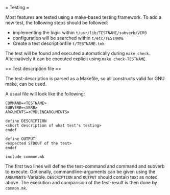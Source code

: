 = Testing =

Most features are tested using a make-based testing framework.
To add a new test, the following steps should be followed:

* implementing the logic within `t/usr/lib/TESTNAME/subverb/VERB`
* configuration will be searched within `t/etc/TESTNAME`
* Create a test descriptionfile `t/TESTNAME.tmk`

The test will be found and executed automatically during `make check`.
Alternatively it can be executed explicit using `make check-TESTNAME`.

== Test description file ==

The test-description is parsed as a Makefile, so all constructs valid
for GNU make, can be used.

A usual file will look like the following:

	COMMAND=<TESTNAME>
	SUBVERB=<VERB>
	ARGUMENTS=<CMDLINEARGUMENTS>

	define DESCRIPTION
	<short description of what test's testing>
	endef

	define OUTPUT
	<expected STDOUT of the test>
	endef

	include common.mk

The first two lines will define the test-command and command and subverb
to execute. Optionally, commandline-arguments can be given using the
`ARGUMENTS`-Variable.
`DESCRIPTION` and `OUTPUT` should contain text as noted above.
The execution and comparision of the test-result is then done by
`common.mk`.

